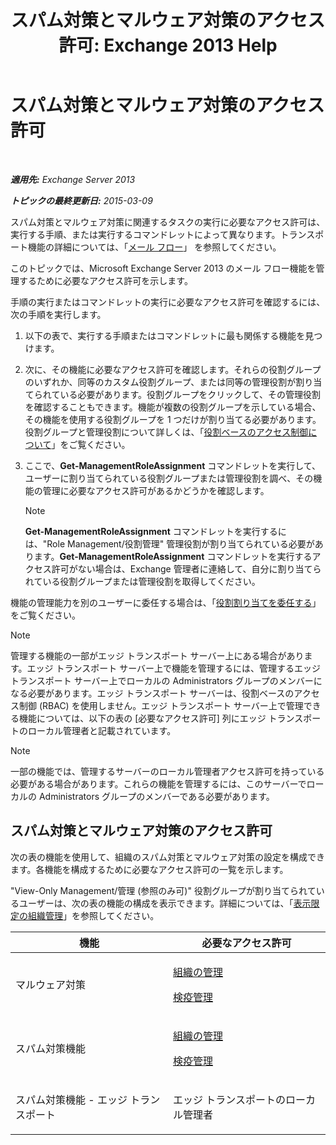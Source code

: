 ﻿---
title: 'スパム対策とマルウェア対策のアクセス許可: Exchange 2013 Help'
TOCTitle: スパム対策とマルウェア対策のアクセス許可
ms:assetid: 4ae3f8f9-35dd-4d18-af60-d98e92bb39ae
ms:mtpsurl: https://technet.microsoft.com/ja-jp/library/JJ150514(v=EXCHG.150)
ms:contentKeyID: 48269464
ms.date: 04/24/2018
mtps_version: v=EXCHG.150
ms.translationtype: HT
---

# スパム対策とマルウェア対策のアクセス許可

 

_**適用先:** Exchange Server 2013_

_**トピックの最終更新日:** 2015-03-09_

スパム対策とマルウェア対策に関連するタスクの実行に必要なアクセス許可は、実行する手順、または実行するコマンドレットによって異なります。トランスポート機能の詳細については、「[メール フロー](mail-flow-exchange-2013-help.md)」 を参照してください。

このトピックでは、Microsoft Exchange Server 2013 のメール フロー機能を管理するために必要なアクセス許可を示します。

手順の実行またはコマンドレットの実行に必要なアクセス許可を確認するには、次の手順を実行します。

1.  以下の表で、実行する手順またはコマンドレットに最も関係する機能を見つけます。

2.  次に、その機能に必要なアクセス許可を確認します。それらの役割グループのいずれか、同等のカスタム役割グループ、または同等の管理役割が割り当てられている必要があります。役割グループをクリックして、その管理役割を確認することもできます。機能が複数の役割グループを示している場合、その機能を使用する役割グループを 1 つだけが割り当てる必要があります。役割グループと管理役割について詳しくは、「[役割ベースのアクセス制御について](understanding-role-based-access-control-exchange-2013-help.md)」をご覧ください。

3.  ここで、**Get-ManagementRoleAssignment** コマンドレットを実行して、ユーザーに割り当てられている役割グループまたは管理役割を調べ、その機能の管理に必要なアクセス許可があるかどうかを確認します。
    

    > [!NOTE]
    > <STRONG>Get-ManagementRoleAssignment</STRONG> コマンドレットを実行するには、"Role Management/役割管理" 管理役割が割り当てられている必要があります。<STRONG>Get-ManagementRoleAssignment</STRONG> コマンドレットを実行するアクセス許可がない場合は、Exchange 管理者に連絡して、自分に割り当てられている役割グループまたは管理役割を取得してください。



機能の管理能力を別のユーザーに委任する場合は、「[役割割り当てを委任する](delegate-role-assignments-exchange-2013-help.md)」をご覧ください。


> [!NOTE]
> 管理する機能の一部がエッジ トランスポート サーバー上にある場合があります。エッジ トランスポート サーバー上で機能を管理するには、管理するエッジ トランスポート サーバー上でローカルの Administrators グループのメンバーになる必要があります。エッジ トランスポート サーバーは、役割ベースのアクセス制御 (RBAC) を使用しません。エッジ トランスポート サーバー上で管理できる機能については、以下の表の [必要なアクセス許可] 列にエッジ トランスポートのローカル管理者と記載されています。




> [!NOTE]
> 一部の機能では、管理するサーバーのローカル管理者アクセス許可を持っている必要がある場合があります。これらの機能を管理するには、このサーバーでローカルの Administrators グループのメンバーである必要があります。



## スパム対策とマルウェア対策のアクセス許可

次の表の機能を使用して、組織のスパム対策とマルウェア対策の設定を構成できます。各機能を構成するために必要なアクセス許可の一覧を示します。

"View-Only Management/管理 (参照のみ可)" 役割グループが割り当てられているユーザーは、次の表の機能の構成を表示できます。詳細については、「[表示限定の組織管理](view-only-organization-management-exchange-2013-help.md)」を参照してください。


<table>
<colgroup>
<col style="width: 50%" />
<col style="width: 50%" />
</colgroup>
<thead>
<tr class="header">
<th>機能</th>
<th>必要なアクセス許可</th>
</tr>
</thead>
<tbody>
<tr class="odd">
<td><p>マルウェア対策</p></td>
<td><p><a href="organization-management-exchange-2013-help.md">組織の管理</a></p>
<p><a href="hygiene-management-exchange-2013-help.md">検疫管理</a></p></td>
</tr>
<tr class="even">
<td><p>スパム対策機能</p></td>
<td><p><a href="organization-management-exchange-2013-help.md">組織の管理</a></p>
<p><a href="hygiene-management-exchange-2013-help.md">検疫管理</a></p></td>
</tr>
<tr class="odd">
<td><p>スパム対策機能 - エッジ トランスポート</p></td>
<td><p>エッジ トランスポートのローカル管理者</p></td>
</tr>
</tbody>
</table>

